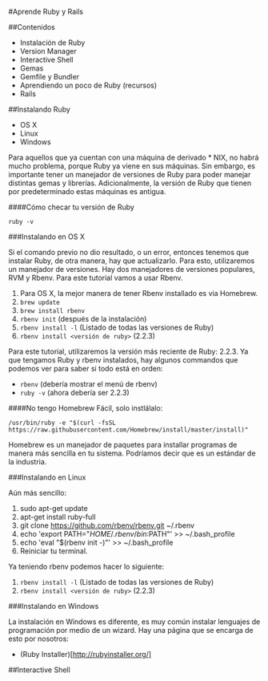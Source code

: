 #Aprende Ruby y Rails

##Contenidos
  * Instalación de Ruby
  * Version Manager
  * Interactive Shell
  * Gemas
  * Gemfile y Bundler
  * Aprendiendo un poco de Ruby (recursos)
  * Rails

##Instalando Ruby
  * OS X
  * Linux
  * Windows

Para aquellos que ya cuentan con una máquina de derivado * NIX, no
habrá mucho problema, porque Ruby ya viene en sus máquinas. Sin
embargo, es importante tener un manejador de versiones de Ruby para
poder manejar distintas gemas y librerías. Adicionalmente, la versión de
Ruby que tienen por predeterminado estas máquinas es antigua.

####Cómo checar tu versión de Ruby

```console
ruby -v
```

###Instalando en OS X

Si el comando previo no dio resultado, o un error, entonces tenemos que
instalar Ruby, de otra manera, hay que actualizarlo. Para esto,
utilizaremos un manejador de versiones. Hay dos manejadores de versiones
populares, RVM y Rbenv. Para este tutorial vamos a usar Rbenv.

  1. Para OS X, la mejor manera de tener Rbenv installado es via Homebrew.
  2. ```brew update```
  3. ```brew install rbenv```
  4. ```rbenv init``` (después de la instalación)
  5. ```rbenv install -l``` (Listado de todas las versiones de Ruby)
  6. ```rbenv install <versión de ruby>``` (2.2.3)

Para este tutorial, utilizaremos la versión más reciente de Ruby: 2.2.3.
Ya que tengamos Ruby y rbenv instalados, hay algunos commandos que podemos ver para saber si todo está en orden:

* ```rbenv``` (debería mostrar el menú de rbenv)
* ```ruby -v``` (ahora debería ser 2.2.3)

####No tengo Homebrew
Fácil, solo instlálalo: 

```console 
/usr/bin/ruby -e "$(curl -fsSL https://raw.githubusercontent.com/Homebrew/install/master/install)"
```

Homebrew es un manejador de paquetes para installar programas de manera más sencilla en tu sistema. Podríamos decir que es un estándar de la industria.

###Instalando en Linux

Aún más sencillo:

1. sudo apt-get update
2. apt-get install ruby-full
3. git clone https://github.com/rbenv/rbenv.git ~/.rbenv
4. echo 'export PATH="$HOME/.rbenv/bin:$PATH"' >> ~/.bash_profile
5. echo 'eval "$(rbenv init -)"' >> ~/.bash_profile
6. Reiniciar tu terminal.

Ya teniendo rbenv podemos hacer lo siguiente:

1. ```rbenv install -l``` (Listado de todas las versiones de Ruby)
2. ```rbenv install <versión de ruby>``` (2.2.3)

###Instalando en Windows

La instalación en Windows es diferente, es muy común instalar lenguajes de programación por medio de un wizard. Hay una página que se encarga de esto por nosotros:

* (Ruby Installer)[http://rubyinstaller.org/]

##Interactive Shell
